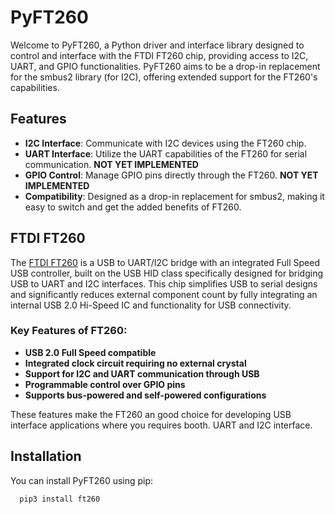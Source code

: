 # PyFT260

Welcome to PyFT260, a Python driver and interface library designed to control and interface with the FTDI FT260 chip, providing access to I2C, UART, and GPIO functionalities. PyFT260 aims to be a drop-in replacement for the smbus2 library (for I2C), offering extended support for the FT260's capabilities.

## Features

- **I2C Interface**: Communicate with I2C devices using the FT260 chip.
- **UART Interface**: Utilize the UART capabilities of the FT260 for serial communication. **NOT YET IMPLEMENTED**
- **GPIO Control**: Manage GPIO pins directly through the FT260. **NOT YET IMPLEMENTED**
- **Compatibility**: Designed as a drop-in replacement for smbus2, making it easy to switch and get the added benefits of FT260.

## FTDI FT260

The [FTDI FT260](https://www.ftdichip.com/old2020/Products/ICs/FT260.html) is a USB to UART/I2C bridge with an integrated Full Speed USB controller, built on the USB HID class specifically designed for bridging USB to UART and I2C interfaces. This chip simplifies USB to serial designs and significantly reduces external component count by fully integrating an internal USB 2.0 Hi-Speed IC and functionality for USB connectivity.

### Key Features of FT260:
- **USB 2.0 Full Speed compatible**
- **Integrated clock circuit requiring no external crystal**
- **Support for I2C and UART communication through USB**
- **Programmable control over GPIO pins**
- **Supports bus-powered and self-powered configurations**

These features make the FT260 an good choice for developing USB interface applications where you requires booth. UART and I2C interface. 


## Installation

You can install PyFT260 using pip:
```
  pip3 install ft260
```

